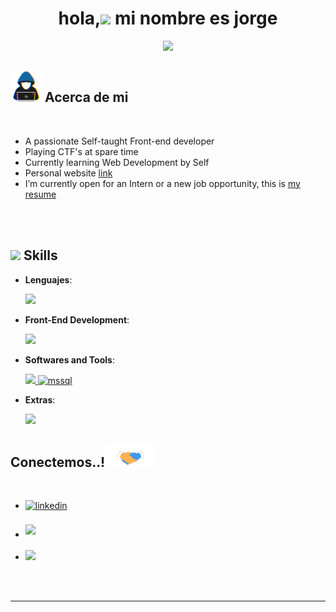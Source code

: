 <h1 align="center"><b> hola,</b><img src="https://media.giphy.com/media/hvRJCLFzcasrR4ia7z/giphy.gif" width="35"> mi nombre es jorge </h1>

<p align="center">
<a href="https://github.com/DenverCoder1/readme-typing-svg"><img src="https://readme-typing-svg.herokuapp.com?font=Time+New+Roman&color=cyan&size=25&center=true&vCenter=true&width=600&height=100&lines=Haz+lo+que+puedas;en+donde+estes;y+con+lo+que+tienes;y+no+te+procupes+por+el+resto"></a>
</p>

## <picture><img src = "https://github.com/0xAbdulKhalid/0xAbdulKhalid/raw/main/assets/mdImages/about_me.gif" width = 50px></picture> **Acerca de mi**


<br>

- A passionate Self-taught Front-end developer
- Playing CTF's at spare time
- Currently learning Web Development by Self
- Personal website [link](https://www.0xabdulkhalid.ml)
- I’m currently open for an Intern or a new job opportunity, this is [my resume](https://read.cv/0xabdulkhalid)

<br><br>

 ## <img src="https://media2.giphy.com/media/QssGEmpkyEOhBCb7e1/giphy.gif?cid=ecf05e47a0n3gi1bfqntqmob8g9aid1oyj2wr3ds3mg700bl&rid=giphy.gif" width ="40"><b> Skills</b>

<p align="center">

- **Lenguajes**:
    <p align="start">
  <a href="https://skillicons.dev">
    <img src="https://skillicons.dev/icons?i=cs,c" />
  </a>
</p>


- **Front-End Development**:
  <p align="start">
  <a href="https://skillicons.dev">
    <img src="https://skillicons.dev/icons?i=html,css,js" />
  </a>
</p>


- **Softwares and Tools**:
  <p align="start">
  <a href="https://skillicons.dev">
    <img src="https://skillicons.dev/icons?i=git" />
   <img src="https://camo.githubusercontent.com/42dfd0950d93092d82d677877fe87d5bab1e2acccc1110bf0f9dd755988ccb7e/68747470733a2f2f7777772e7376677265706f2e636f6d2f73686f772f3330333232392f6d6963726f736f66742d73716c2d7365727665722d6c6f676f2e737667" alt="mssql" width="40" height="40" data-canonical-src="https://www.svgrepo.com/show/303229/microsoft-sql-server-logo.svg" style="max-width: 100%;">
  </a>
</p>

- **Extras**:
  <p align="start">
  <a href="https://skillicons.dev">
    <img src="https://skillicons.dev/icons?i=git,md,linkedin,instagram,vscode,discord" />
  </a>
</p>

## <b> Conectemos..!</b><img src="https://github.com/0xAbdulKhalid/0xAbdulKhalid/raw/main/assets/mdImages/handshake.gif" width ="80">
<br>
<div align='left'>

<ul>

<li>
<a href="https://linkedin.com/in/jorge-sebastian-pryjmak/" target="_blank">
<img src="https://img.shields.io/badge/linkedin:  Jorge Sebastian Pryjmak-%2300acee.svg?color=405DE6&style=for-the-badge&logo=linkedin&logoColor=white" alt=linkedin style="margin-bottom: 5px;"/>
</a>
</li>

<br>

<li>
<a href="mailto:sebastian.pryjmak@gmail.com" target="_blank">
<img src="https://img.shields.io/badge/gmail:  Jorge Sebastian Pryjmak-%23EA4335.svg?style=for-the-badge&logo=gmail&logoColor=white" t=mail style="margin-bottom: 5px;" />
</a>
</li>

<br>

<li> 
<a href="https://t.me/@seba_pry23" target="_blank">
<img src="https://img.shields.io/badge/Telegram-2CA5E0?style=for-the-badge&logo=telegram&logoColor=white"/>

</li>
 
</ul>
</div>

<br>
<br>
<hr>
<br>
<br>
<br>
<br>



<br>





